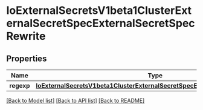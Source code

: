 # IoExternalSecretsV1beta1ClusterExternalSecretSpecExternalSecretSpecRewrite

## Properties
Name | Type | Description | Notes
------------ | ------------- | ------------- | -------------
**regexp** | [**IoExternalSecretsV1beta1ClusterExternalSecretSpecExternalSecretSpecRegexp**](IoExternalSecretsV1beta1ClusterExternalSecretSpecExternalSecretSpecRegexp.md) |  | [optional] 

[[Back to Model list]](../README.md#documentation-for-models) [[Back to API list]](../README.md#documentation-for-api-endpoints) [[Back to README]](../README.md)


